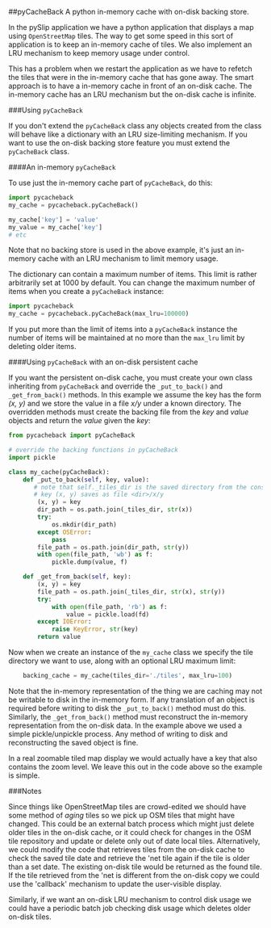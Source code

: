 ##pyCacheBack
A python in-memory cache with on-disk backing store.

In the pySlip application we have a python application that displays a map
using `OpenStreetMap` tiles.  The way to get some speed in this sort of
application is to keep an in-memory cache of tiles.  We also implement an
LRU mechanism to keep memory usage under control.

This has a problem when we restart the application as we have to refetch
the tiles that were in the in-memory cache that has gone away.  The smart
approach is to have a in-memory cache in front of an on-disk cache.  The
in-memory cache has an LRU mechanism but the on-disk cache is infinite.

###Using `pyCacheBack`

If you don't extend the `pyCacheBack` class any objects created from the class
will behave like a dictionary with an LRU size-limiting mechanism.  If you
want to use the on-disk backing store feature you must extend the `pyCacheBack`
class.

####An in-memory `pyCacheBack`

To use just the in-memory cache part of `pyCacheBack`, do this:
``` python
import pycacheback
my_cache = pycacheback.pyCacheBack()

my_cache['key'] = 'value'
my_value = my_cache['key']
# etc
```

Note that no backing store is used in the above example, it's just an in-memory
cache with an LRU mechanism to limit memory usage.

The dictionary can contain a maximum number of items.  This limit is rather
arbitrarily set at 1000 by default.  You can change the maximum number of items
when you create a `pyCacheBack` instance:
``` python
import pycacheback
my_cache = pycacheback.pyCacheBack(max_lru=100000)
```

If you put more than the limit of items into a `pyCacheBack` instance the
number of items will be maintained at no more than the `max_lru` limit
by deleting older items.

####Using `pyCacheBack` with an on-disk persistent cache

If you want the persistent on-disk cache, you must create your own class
inheriting from `pyCacheBack` and override the `_put_to_back()` and
`_get_from_back()` methods.  In this example we assume the key has the form
_(x, y)_ and we store the value in a file _x/y_ under a known directory.
The overridden methods must create the backing file from the _key_ and _value_
objects and return the _value_ given the _key_:

``` python
from pycacheback import pyCacheBack

# override the backing functions in pyCacheBack
import pickle

class my_cache(pyCacheBack):
    def _put_to_back(self, key, value):
       # note that self._tiles_dir is the saved directory from the constructor
       # key (x, y) saves as file <dir>/x/y
        (x, y) = key
        dir_path = os.path.join(_tiles_dir, str(x))
        try:
            os.mkdir(dir_path)
        except OSError:
            pass
        file_path = os.path.join(dir_path, str(y))
        with open(file_path, 'wb') as f:
            pickle.dump(value, f)

    def _get_from_back(self, key):
        (x, y) = key
        file_path = os.path.join(_tiles_dir, str(x), str(y))
        try:
            with open(file_path, 'rb') as f:
                value = pickle.load(fd)
        except IOError:
            raise KeyError, str(key)
        return value
```

Now when we create an instance of the `my_cache` class we specify the tile
directory we want to use, along with an optional LRU maximum limit:
```python
    backing_cache = my_cache(tiles_dir='./tiles', max_lru=100)
```

Note that the in-memory representation of the thing we are caching may not be
writable to disk in the in-memory form.  If any translation of an object is
required before writing to disk the `_put_to_back()` method must do this.
Similarly, the `_get_from_back()` method must reconstruct the in-memory
representation from the on-disk data.  In the example above we used a simple
pickle/unpickle process.  Any method of writing to disk and reconstructing
the saved object is fine.

In a real zoomable tiled map display we would actually have a key that also
contains the zoom level.  We leave this out in the code above so the example
is simple.

###Notes

Since things like OpenStreetMap tiles are crowd-edited we should have some
method of *aging* tiles so we pick up OSM tiles that might have changed.
This could be an external batch process which might just delete older tiles
in the on-disk cache, or it could check for changes in the OSM tile repository
and update or delete only out of date local tiles.
Alternatively, we could modify the code that retrieves tiles from the on-disk
cache to check the saved tile date and retrieve the 'net tile again if the tile
is older than a set date.  The existing on-disk tile would be returned as the
found tile.  If the tile retrieved from the 'net is different from the on-disk
copy we could use the 'callback' mechanism to update the user-visible display.

Similarly, if we want an on-disk LRU mechanism to control disk usage we
could have a periodic batch job checking disk usage which deletes older on-disk
tiles.

